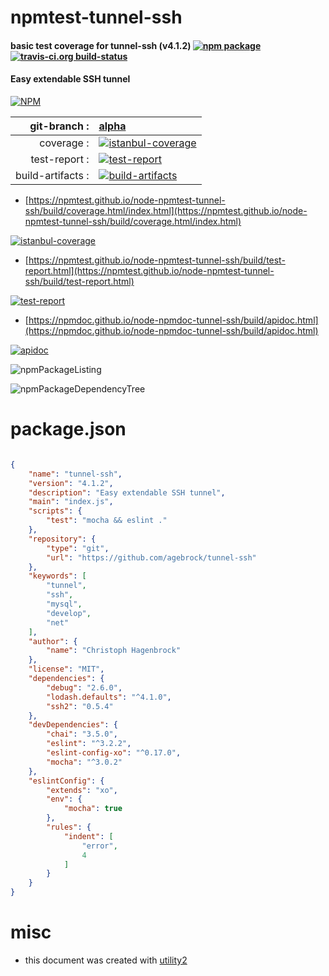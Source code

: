 # npmtest-tunnel-ssh

#### basic test coverage for  tunnel-ssh (v4.1.2)  [![npm package](https://img.shields.io/npm/v/npmtest-tunnel-ssh.svg?style=flat-square)](https://www.npmjs.org/package/npmtest-tunnel-ssh) [![travis-ci.org build-status](https://api.travis-ci.org/npmtest/node-npmtest-tunnel-ssh.svg)](https://travis-ci.org/npmtest/node-npmtest-tunnel-ssh)

#### Easy extendable SSH tunnel

[![NPM](https://nodei.co/npm/tunnel-ssh.png?downloads=true&downloadRank=true&stars=true)](https://www.npmjs.com/package/tunnel-ssh)

| git-branch : | [alpha](https://github.com/npmtest/node-npmtest-tunnel-ssh/tree/alpha)|
|--:|:--|
| coverage : | [![istanbul-coverage](https://npmtest.github.io/node-npmtest-tunnel-ssh/build/coverage.badge.svg)](https://npmtest.github.io/node-npmtest-tunnel-ssh/build/coverage.html/index.html)|
| test-report : | [![test-report](https://npmtest.github.io/node-npmtest-tunnel-ssh/build/test-report.badge.svg)](https://npmtest.github.io/node-npmtest-tunnel-ssh/build/test-report.html)|
| build-artifacts : | [![build-artifacts](https://npmtest.github.io/node-npmtest-tunnel-ssh/glyphicons_144_folder_open.png)](https://github.com/npmtest/node-npmtest-tunnel-ssh/tree/gh-pages/build)|

- [https://npmtest.github.io/node-npmtest-tunnel-ssh/build/coverage.html/index.html](https://npmtest.github.io/node-npmtest-tunnel-ssh/build/coverage.html/index.html)

[![istanbul-coverage](https://npmtest.github.io/node-npmtest-tunnel-ssh/build/screenCapture.buildCi.browser.%252Ftmp%252Fbuild%252Fcoverage.lib.html.png)](https://npmtest.github.io/node-npmtest-tunnel-ssh/build/coverage.html/index.html)

- [https://npmtest.github.io/node-npmtest-tunnel-ssh/build/test-report.html](https://npmtest.github.io/node-npmtest-tunnel-ssh/build/test-report.html)

[![test-report](https://npmtest.github.io/node-npmtest-tunnel-ssh/build/screenCapture.buildCi.browser.%252Ftmp%252Fbuild%252Ftest-report.html.png)](https://npmtest.github.io/node-npmtest-tunnel-ssh/build/test-report.html)

- [https://npmdoc.github.io/node-npmdoc-tunnel-ssh/build/apidoc.html](https://npmdoc.github.io/node-npmdoc-tunnel-ssh/build/apidoc.html)

[![apidoc](https://npmdoc.github.io/node-npmdoc-tunnel-ssh/build/screenCapture.buildCi.browser.%252Ftmp%252Fbuild%252Fapidoc.html.png)](https://npmdoc.github.io/node-npmdoc-tunnel-ssh/build/apidoc.html)

![npmPackageListing](https://npmtest.github.io/node-npmtest-tunnel-ssh/build/screenCapture.npmPackageListing.svg)

![npmPackageDependencyTree](https://npmtest.github.io/node-npmtest-tunnel-ssh/build/screenCapture.npmPackageDependencyTree.svg)



# package.json

```json

{
    "name": "tunnel-ssh",
    "version": "4.1.2",
    "description": "Easy extendable SSH tunnel",
    "main": "index.js",
    "scripts": {
        "test": "mocha && eslint ."
    },
    "repository": {
        "type": "git",
        "url": "https://github.com/agebrock/tunnel-ssh"
    },
    "keywords": [
        "tunnel",
        "ssh",
        "mysql",
        "develop",
        "net"
    ],
    "author": {
        "name": "Christoph Hagenbrock"
    },
    "license": "MIT",
    "dependencies": {
        "debug": "2.6.0",
        "lodash.defaults": "^4.1.0",
        "ssh2": "0.5.4"
    },
    "devDependencies": {
        "chai": "3.5.0",
        "eslint": "^3.2.2",
        "eslint-config-xo": "^0.17.0",
        "mocha": "^3.0.2"
    },
    "eslintConfig": {
        "extends": "xo",
        "env": {
            "mocha": true
        },
        "rules": {
            "indent": [
                "error",
                4
            ]
        }
    }
}
```



# misc
- this document was created with [utility2](https://github.com/kaizhu256/node-utility2)
